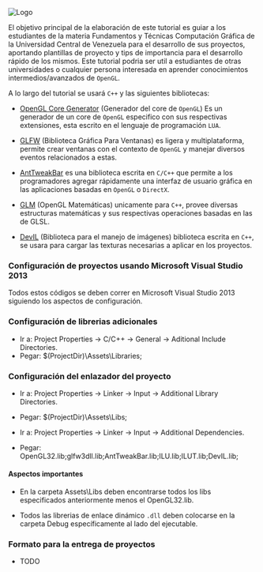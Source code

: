 ![Logo](http://190.169.70.132/wp-content/uploads/2014/06/logo1.jpg)

El objetivo principal de la elaboración de este tutorial es guiar a los estudiantes de la materia Fundamentos y Técnicas Computación Gráfica de la Universidad Central de Venezuela para el desarrollo de sus proyectos, aportando plantillas de proyecto y tips de importancia para el desarrollo rápido de los mismos. Este tutorial podria ser util a estudiantes de otras universidades o cualquier persona interesada en aprender conocimientos intermedios/avanzados de `OpenGL`.

A lo largo del tutorial se usará `C++` y las siguientes bibliotecas: 
* [OpenGL Core Generator](https://bitbucket.org/alfonse/glloadgen/wiki/Home) (Generador del core de `OpenGL`) Es un generador de un core de `OpenGL` especifico con sus respectivas extensiones, esta escrito en el lenguaje de programación `LUA`.

* [GLFW](http://www.glfw.org/) (Biblioteca Gráfica Para Ventanas) es ligera y multiplataforma, permite crear ventanas con el contexto de `OpenGL` y manejar diversos eventos relacionados a estas.

* [AntTweakBar](http://anttweakbar.sourceforge.net/doc/) es una biblioteca escrita en `C/C++` que permite a los programadores agregar rápidamente una interfaz de usuario gráfica en las aplicaciones basadas en `OpenGL` o `DirectX`.

* [GLM](http://glm.g-truc.net/0.9.6/index.html) (OpenGL Matemáticas) unicamente para  `C++`, provee diversas estructuras matemáticas y sus respectivas operaciones basadas en las de GLSL.

* [DevIL](http://openil.sourceforge.net/) (Biblioteca para el manejo de imágenes) biblioteca escrita en `C++`, se usara para cargar las texturas necesarias a aplicar en los proyectos.

### Configuración de proyectos usando Microsoft Visual Studio 2013

Todos estos códigos se deben correr en Microsoft Visual Studio 2013 siguiendo los aspectos de configuración.

### Configuración de librerias adicionales

+ Ir a: Project Properties -> C/C++ -> General -> Aditional Include Directories.
+ Pegar: $(ProjectDir)\Assets\Libraries;

### Configuración del enlazador del proyecto

+ Ir a: Project Properties -> Linker -> Input -> Additional Library Directories.
+ Pegar: $(ProjectDir)\Assets\Libs;

+ Ir a: Project Properties -> Linker -> Input -> Additional Dependencies.
+ Pegar: OpenGL32.lib;glfw3dll.lib;AntTweakBar.lib;ILU.lib;ILUT.lib;DevIL.lib;

#### Aspectos importantes
+ En la carpeta Assets\Libs deben encontrarse todos los libs especificados anteriormente menos el OpenGL32.lib.

+ Todos las librerias de enlace dinámico `.dll` deben colocarse en la carpeta Debug específicamente al lado del ejecutable.

### Formato para la entrega de proyectos

* TODO